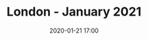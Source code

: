 ---
templateKey: 'event-page'
eventId: 167DB672-14F2-4497-A3C4-E77F95876797
title: London - January 2021
sup: Join us for London's first Sitecore Technical User Group of the year! 
date: 2020-01-21 17:00
dateConfirmed: false
sponsors: 
venue:
  name: Online
  address: 
  position: 
  details: 
agenda:
  - agenda-item:
    time: "17:00"
    value: Arrival and opening
  - talk:
    time: "17:05"
    who: TBC
    intro: TBC
    description: TBC
  - talk:
    time: "17:30"
    who: TBC
    intro:  TBC
    description: TBC
  - talk:
    time: "17:55"
    who: TBC
    intro: TBC
    description: TBC
  - agenda-item:
    time: "18:20"
    value: Close
meta:
  metaTitle: Sitecore User Group - London January 2021  
  metaDescription: Join us for London's first Sitecore Technical User Group of the year!
  metaKeywords: sitecore, user group, london, sagittarius
---